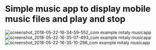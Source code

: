 # Simple music app to display mobile music files and play and stop


![screenshot_2018-05-22-16-34-59-552_com example mitaly musicapp](https://user-images.githubusercontent.com/30308568/40358855-56081520-5dde-11e8-98e7-aed3a11ea82a.png)
![screenshot_2018-05-22-16-35-07-493_com example mitaly musicapp](https://user-images.githubusercontent.com/30308568/40358857-563bac32-5dde-11e8-9be3-47fbb1261b68.png)
![screenshot_2018-05-22-16-35-10-296_com example mitaly musicapp](https://user-images.githubusercontent.com/30308568/40358859-566f92e0-5dde-11e8-9c56-32f6a1a84a99.png)
